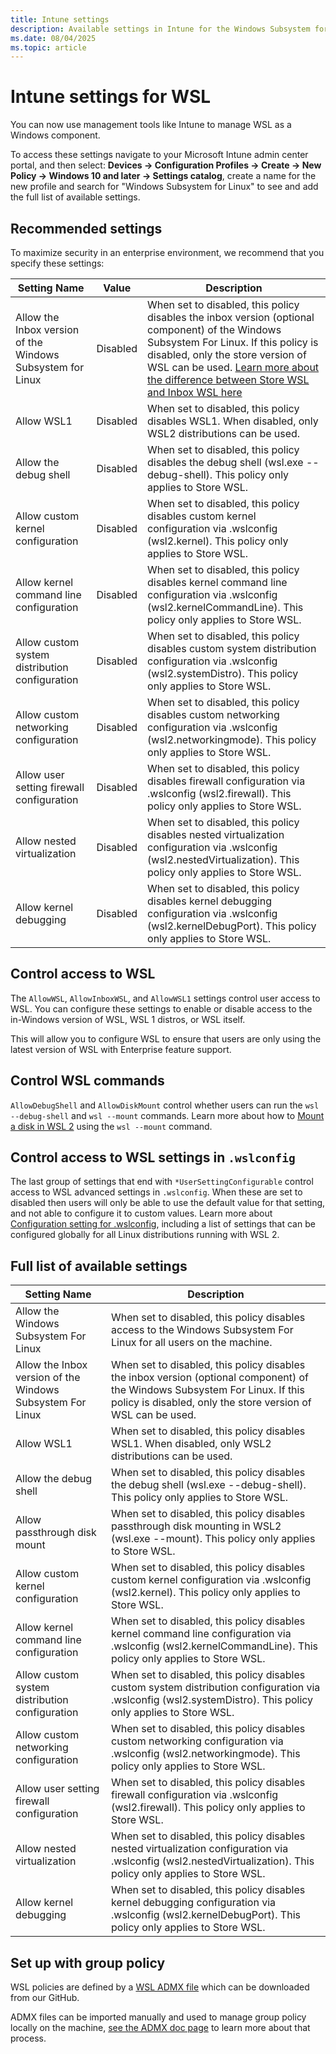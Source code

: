 ```yaml
---
title: Intune settings
description: Available settings in Intune for the Windows Subsystem for Linux (WSL)
ms.date: 08/04/2025
ms.topic: article
---
```


# Intune settings for WSL

You can now use management tools like Intune to manage WSL as a Windows component.

To access these settings navigate to your Microsoft Intune admin center portal, and then select: **Devices -> Configuration Profiles -> Create -> New Policy -> Windows 10 and later -> Settings catalog**, create a name for the new profile and search for "Windows Subsystem for Linux" to see and add the full list of available settings.

## Recommended settings

To maximize security in an enterprise environment, we recommend that you specify these settings:

| Setting Name | Value | Description |
| --- | --- | --- |
| Allow the Inbox version of the Windows Subsystem for Linux | Disabled | When set to disabled, this policy disables the inbox version (optional component) of the Windows Subsystem For Linux. If this policy is disabled, only the store version of WSL can be used. [Learn more about the difference between Store WSL and Inbox WSL here](./compare-versions.md#wsl-in-the-microsoft-store) |
| Allow WSL1 | Disabled | When set to disabled, this policy disables WSL1. When disabled, only WSL2 distributions can be used. |
| Allow the debug shell | Disabled | When set to disabled, this policy disables the debug shell (wsl.exe --debug-shell). This policy only applies to Store WSL. |
| Allow custom kernel configuration | Disabled | When set to disabled, this policy disables custom kernel configuration via .wslconfig (wsl2.kernel). This policy only applies to Store WSL. |
| Allow kernel command line configuration | Disabled | When set to disabled, this policy disables kernel command line configuration via .wslconfig (wsl2.kernelCommandLine). This policy only applies to Store WSL. |
| Allow custom system distribution configuration | Disabled | When set to disabled, this policy disables custom system distribution configuration via .wslconfig (wsl2.systemDistro). This policy only applies to Store WSL. |
| Allow custom networking configuration | Disabled | When set to disabled, this policy disables custom networking configuration via .wslconfig (wsl2.networkingmode). This policy only applies to Store WSL. |
| Allow user setting firewall configuration | Disabled | When set to disabled, this policy disables firewall configuration via .wslconfig (wsl2.firewall). This policy only applies to Store WSL. |
| Allow nested virtualization | Disabled | When set to disabled, this policy disables nested virtualization configuration via .wslconfig (wsl2.nestedVirtualization). This policy only applies to Store WSL. |
| Allow kernel debugging | Disabled | When set to disabled, this policy disables kernel debugging configuration via .wslconfig (wsl2.kernelDebugPort). This policy only applies to Store WSL. |

## Control access to WSL

The `AllowWSL`, `AllowInboxWSL`, and `AllowWSL1` settings control user access to WSL. You can configure these settings to enable or disable access to the in-Windows version of WSL, WSL 1 distros, or WSL itself.

This will allow you to configure WSL to ensure that users are only using the latest version of WSL with Enterprise feature support.

## Control WSL commands

`AllowDebugShell` and `AllowDiskMount` control whether users can run the `wsl --debug-shell` and `wsl --mount` commands. Learn more about how to [Mount a disk in WSL 2](./wsl2-mount-disk.md) using the `wsl --mount` command.

## Control access to WSL settings in `.wslconfig`

The last group of settings that end with `*UserSettingConfigurable` control access to WSL advanced settings in `.wslconfig`. When these are set to disabled then users will only be able to use the default value for that setting, and not able to configure it to custom values. Learn more about [Configuration setting for .wslconfig](./wsl-config.md#configuration-settings-for-wslconfig), including a list of settings that can be configured globally for all Linux distributions running with WSL 2.

## Full list of available settings

| Setting Name | Description |
| --- | --- |
| Allow the Windows Subsystem For Linux | When set to disabled, this policy disables access to the Windows Subsystem For Linux for all users on the machine. |
| Allow the Inbox version of the Windows Subsystem For Linux | When set to disabled, this policy disables the inbox version (optional component) of the Windows Subsystem For Linux. If this policy is disabled, only the store version of WSL can be used. |
| Allow WSL1 | When set to disabled, this policy disables WSL1. When disabled, only WSL2 distributions can be used. |
| Allow the debug shell | When set to disabled, this policy disables the debug shell (wsl.exe --debug-shell). This policy only applies to Store WSL. |
| Allow passthrough disk mount | When set to disabled, this policy disables passthrough disk mounting in WSL2 (wsl.exe --mount). This policy only applies to Store WSL. |
| Allow custom kernel configuration | When set to disabled, this policy disables custom kernel configuration via .wslconfig (wsl2.kernel). This policy only applies to Store WSL. |
| Allow kernel command line configuration | When set to disabled, this policy disables kernel command line configuration via .wslconfig (wsl2.kernelCommandLine). This policy only applies to Store WSL. |
| Allow custom system distribution configuration | When set to disabled, this policy disables custom system distribution configuration via .wslconfig (wsl2.systemDistro). This policy only applies to Store WSL. |
| Allow custom networking configuration | When set to disabled, this policy disables custom networking configuration via .wslconfig (wsl2.networkingmode). This policy only applies to Store WSL. |
| Allow user setting firewall configuration | When set to disabled, this policy disables firewall configuration via .wslconfig (wsl2.firewall). This policy only applies to Store WSL. |
| Allow nested virtualization | When set to disabled, this policy disables nested virtualization configuration via .wslconfig (wsl2.nestedVirtualization). This policy only applies to Store WSL. |
| Allow kernel debugging | When set to disabled, this policy disables kernel debugging configuration via .wslconfig (wsl2.kernelDebugPort). This policy only applies to Store WSL. |

## Set up with group policy

WSL policies are defined by a [WSL ADMX file](https://github.com/microsoft/WSL/blob/master/intune/WSL.admx) which can be downloaded from our GitHub.

ADMX files can be imported manually and used to manage group policy locally on the machine, [see the ADMX doc page](/windows/client-management/understanding-admx-backed-policies) to learn more about that process.
